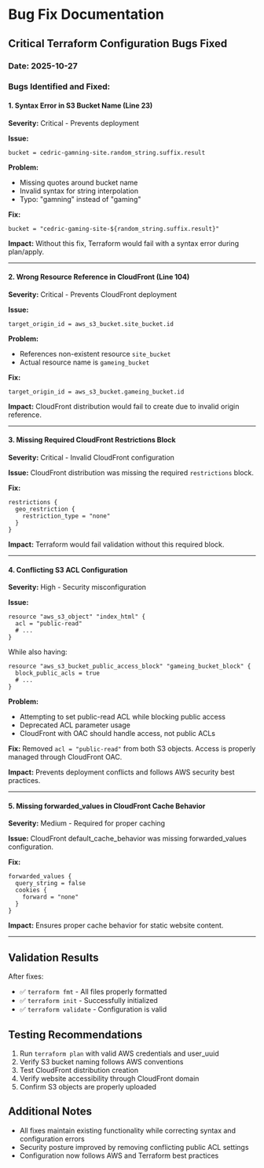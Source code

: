# Bug Fix Documentation

## Critical Terraform Configuration Bugs Fixed

### Date: 2025-10-27

### Bugs Identified and Fixed:

#### 1. **Syntax Error in S3 Bucket Name (Line 23)**
**Severity:** Critical - Prevents deployment

**Issue:**
```hcl
bucket = cedric-gamning-site.random_string.suffix.result
```

**Problem:** 
- Missing quotes around bucket name
- Invalid syntax for string interpolation
- Typo: "gamning" instead of "gaming"

**Fix:**
```hcl
bucket = "cedric-gaming-site-${random_string.suffix.result}"
```

**Impact:** Without this fix, Terraform would fail with a syntax error during plan/apply.

---

#### 2. **Wrong Resource Reference in CloudFront (Line 104)**
**Severity:** Critical - Prevents CloudFront deployment

**Issue:**
```hcl
target_origin_id = aws_s3_bucket.site_bucket.id
```

**Problem:** 
- References non-existent resource `site_bucket`
- Actual resource name is `gameing_bucket`

**Fix:**
```hcl
target_origin_id = aws_s3_bucket.gameing_bucket.id
```

**Impact:** CloudFront distribution would fail to create due to invalid origin reference.

---

#### 3. **Missing Required CloudFront Restrictions Block**
**Severity:** Critical - Invalid CloudFront configuration

**Issue:**
CloudFront distribution was missing the required `restrictions` block.

**Fix:**
```hcl
restrictions {
  geo_restriction {
    restriction_type = "none"
  }
}
```

**Impact:** Terraform would fail validation without this required block.

---

#### 4. **Conflicting S3 ACL Configuration**
**Severity:** High - Security misconfiguration

**Issue:**
```hcl
resource "aws_s3_object" "index_html" {
  acl = "public-read"
  # ...
}
```

While also having:
```hcl
resource "aws_s3_bucket_public_access_block" "gameing_bucket_block" {
  block_public_acls = true
  # ...
}
```

**Problem:**
- Attempting to set public-read ACL while blocking public access
- Deprecated ACL parameter usage
- CloudFront with OAC should handle access, not public ACLs

**Fix:**
Removed `acl = "public-read"` from both S3 objects. Access is properly managed through CloudFront OAC.

**Impact:** Prevents deployment conflicts and follows AWS security best practices.

---

#### 5. **Missing forwarded_values in CloudFront Cache Behavior**
**Severity:** Medium - Required for proper caching

**Issue:**
CloudFront default_cache_behavior was missing forwarded_values configuration.

**Fix:**
```hcl
forwarded_values {
  query_string = false
  cookies {
    forward = "none"
  }
}
```

**Impact:** Ensures proper cache behavior for static website content.

---

## Validation Results

After fixes:
- ✅ `terraform fmt` - All files properly formatted
- ✅ `terraform init` - Successfully initialized
- ✅ `terraform validate` - Configuration is valid

## Testing Recommendations

1. Run `terraform plan` with valid AWS credentials and user_uuid
2. Verify S3 bucket naming follows AWS conventions
3. Test CloudFront distribution creation
4. Verify website accessibility through CloudFront domain
5. Confirm S3 objects are properly uploaded

## Additional Notes

- All fixes maintain existing functionality while correcting syntax and configuration errors
- Security posture improved by removing conflicting public ACL settings
- Configuration now follows AWS and Terraform best practices
